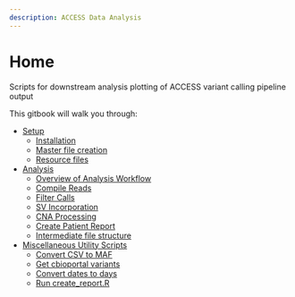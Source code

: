 ```yaml
---
description: ACCESS Data Analysis
---
```


# Home

Scripts for downstream analysis plotting of ACCESS variant calling pipeline output

This gitbook will walk you through:

* [Setup](docs/setup/setup-for-running-analysis.md)
  * [Installation](docs/setup/installation.md)
  * [Master file creation](docs/setup/setup-for-running-analysis.md#master-reference-file)
  * [Resource files](docs/setup/resources.md)
* [Analysis](docs/analysis/overview-of-analysis-workflow.md)
  * [Overview of Analysis Workflow](docs/analysis/overview-of-analysis-workflow.md)
  * [Compile Reads](docs/analysis/compile-reads.md)
  * [Filter Calls](docs/analysis/filter-calls.md)
  * [SV Incorporation](docs/analysis/sv-incorporation.md)
  * [CNA Processing](docs/analysis/cna-processing.md)
  * [Create Patient Report](docs/analysis/create-report.md)
  * [Intermediate file structure](docs/analysis/intermediate-file-organization.md)
* [Miscellaneous Utility Scripts](broken-reference)
  * [Convert CSV to MAF](miscellaneous-utility-scripts/convert-csv-to-maf.md)
  * [Get cbioportal variants](broken-reference)
  * [Convert dates to days](python/convert\_dates\_to\_days/)
  * [Run create\_report.R](miscellaneous-utility-scripts/run-create\_report.r.md)

